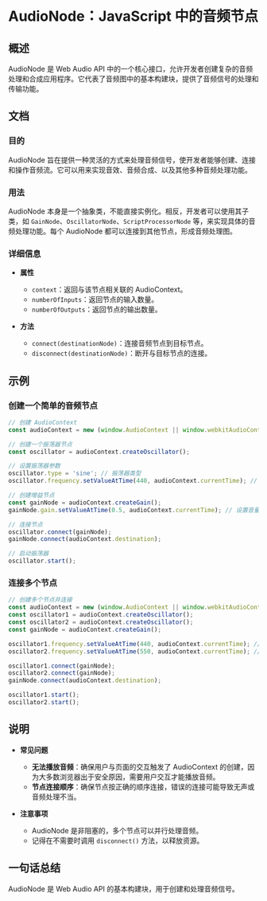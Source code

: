 <!--
Meta Description: # AudioNode：JavaScript 中的音频节点 ## 概述 AudioNode 是 Web Audio API 中的一个核心接口，允许开发者创建复杂的音频处理和合成应用程序。它代表了音频图中的基本构建块，提供了音频信号的处理和传输功能。 ## 文档 ### 目的 AudioNode 旨在...
Meta Keywords: audiocontext, gainnode, audionode, const, connect
-->

# AudioNode：JavaScript 中的音频节点

## 概述
AudioNode 是 Web Audio API 中的一个核心接口，允许开发者创建复杂的音频处理和合成应用程序。它代表了音频图中的基本构建块，提供了音频信号的处理和传输功能。

## 文档
### 目的
AudioNode 旨在提供一种灵活的方式来处理音频信号，使开发者能够创建、连接和操作音频流。它可以用来实现音效、音频合成、以及其他多种音频处理功能。

### 用法
AudioNode 本身是一个抽象类，不能直接实例化。相反，开发者可以使用其子类，如 `GainNode`、`OscillatorNode`、`ScriptProcessorNode` 等，来实现具体的音频处理功能。每个 AudioNode 都可以连接到其他节点，形成音频处理图。

### 详细信息
- **属性**
  - `context`：返回与该节点相关联的 AudioContext。
  - `numberOfInputs`：返回节点的输入数量。
  - `numberOfOutputs`：返回节点的输出数量。
  
- **方法**
  - `connect(destinationNode)`：连接音频节点到目标节点。
  - `disconnect(destinationNode)`：断开与目标节点的连接。

## 示例
### 创建一个简单的音频节点
```javascript
// 创建 AudioContext
const audioContext = new (window.AudioContext || window.webkitAudioContext)();

// 创建一个振荡器节点
const oscillator = audioContext.createOscillator();

// 设置振荡器参数
oscillator.type = 'sine'; // 振荡器类型
oscillator.frequency.setValueAtTime(440, audioContext.currentTime); // A4 音符频率

// 创建增益节点
const gainNode = audioContext.createGain();
gainNode.gain.setValueAtTime(0.5, audioContext.currentTime); // 设置音量

// 连接节点
oscillator.connect(gainNode);
gainNode.connect(audioContext.destination);

// 启动振荡器
oscillator.start();
```

### 连接多个节点
```javascript
// 创建多个节点并连接
const audioContext = new (window.AudioContext || window.webkitAudioContext)();
const oscillator1 = audioContext.createOscillator();
const oscillator2 = audioContext.createOscillator();
const gainNode = audioContext.createGain();

oscillator1.frequency.setValueAtTime(440, audioContext.currentTime); // A4
oscillator2.frequency.setValueAtTime(550, audioContext.currentTime); // C#5

oscillator1.connect(gainNode);
oscillator2.connect(gainNode);
gainNode.connect(audioContext.destination);

oscillator1.start();
oscillator2.start();
```

## 说明
- **常见问题**
  - **无法播放音频**：确保用户与页面的交互触发了 AudioContext 的创建，因为大多数浏览器出于安全原因，需要用户交互才能播放音频。
  - **节点连接顺序**：确保节点按正确的顺序连接，错误的连接可能导致无声或音频处理不当。

- **注意事项**
  - AudioNode 是非阻塞的，多个节点可以并行处理音频。
  - 记得在不需要时调用 `disconnect()` 方法，以释放资源。

## 一句话总结
AudioNode 是 Web Audio API 的基本构建块，用于创建和处理音频信号。